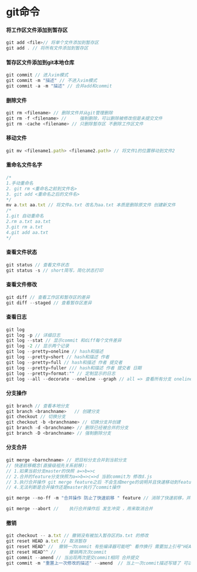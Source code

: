 # git命令

#### 将工作区文件添加到暂存区

```javascript
git add <file>// 将单个文件添加到暂存区
git add . // 将所有文件添加到暂存区
```

#### 暂存区文件添加到git本地仓库

```javascript
git commit // 进入vim模式
git commit -m "描述" // 不进入vim模式
git commit -a -m "描述" // 合并add和commit
```

#### 删除文件

```javascript
git rm <filename> // 删除文件并从git管理删除
git rm -f <filename> // 	强制删除，可以删除被修改但是未提交文件
git rm -cache <filename> // 只删除暂存区 不删除工作区文件
```

#### 移动文件

```javascript
git mv <filename1.path> <filename2.path> // 将文件1的位置移动到文件2
```

#### 重命名文件名字

```javascript
/*
1.手动重命名
2. git rm <重命名之前到文件名>
3. git add <重命名之后的文件名>
*/ 
mv a.txt aa.txt // 将文件a.txt 改名为aa.txt 本质是删除原文件 创建新文件
/*
1.git 自动重命名
2.rm a.txt aa.txt
3.git rm a.txt
4.git add aa.txt
*/
```

#### 查看文件状态

```javascript
git status // 查看文件状态
git status -s // short简写，简化状态打印
```

#### 查看文件修改

```javascript
git diff // 查看工作区和暂存区的差异
git diff --staged // 查看暂存区差异
```

#### 查看日志

```js
git log
git log -p // 详细日志
git log --stat // 显示commit 和diff每个文件差异
git log -2 // 显示两个记录
git log --pretty=oneline // hash和描述
git log --pretty=short // hash和描述 作者
git log --pretty=full // hash和描述 作者 提交者
git log --pretty=fuller /// hash和描述 作者 提交者 日期
git log --pretty=format:"" // 定制显示的日志
git log --all --decorate --oneline --graph // all => 查看所有分支 oneline => hash描述 --graph 树桩可视化 decorate => 装饰每个提交指向分支 
```

#### 分支操作

```js
git branch // 查看本地分支
git branch <branchname>   // 创建分支
git checkout // 切换分支
git checkout -b <branchname> // 切换分支并创建
git branch -d <branchname> // 删除已经被合并的分支
git branch -D <branchname> // 强制删除分支
```

#### 分支合并

```js
git merge <barnchname> // 把目标分支合并到当前分支
// 快速前移概念(直接级祖先关系前移):
// 1.如果当前分支master的快照 a=>b=>c
// 2.合并的feature分支快照为a=>b=>c=>d 当前commit为 修改d.js
// 3.执行合并操作 git merge feature之后 不会生成merge的说明并且快速移动到feature的commit => 修改d.js
// 4.无法判断是合并操作还是master执行了commit操作

git merge --no-ff -m "合并操作 防止了快速前移 " feature // 消除了快速前移，并且commit变为 合并操作 防止了快速前移 

git merge --abort // 	执行合并操作后 发生冲突 ，用来取消合并
```

#### 撤销

```js
git checkout -- a.txt // 撤销没有被加入暂存区的a.txt 的修改
git reset HEAD a.txt // 取消暂存
git reset HEAD^ // 	撤销一次commit 有些编译器可能吧^ 看作换行 需要加上引号"HEAD^"
git reset HEAD^^ // 	撤销两次次commit
git commit --amend // 当出现两次提交commit相同 合并提交
git commit -m "重置上一次修改的描述" --amend 	// 当上一次commit描述写错了 可以用这个来重置commit
```

